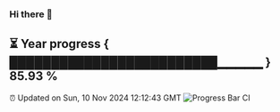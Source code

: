 ### Hi there 👋
⏳ Year progress { █████████████████████████▁▁▁▁▁ } 85.93 %
---
⏰ Updated on Sun, 10 Nov 2024 12:12:43 GMT
![Progress Bar CI](https://github.com/Moyi321/Moyi321/workflows/Progress%20Bar%20CI/badge.svg)

